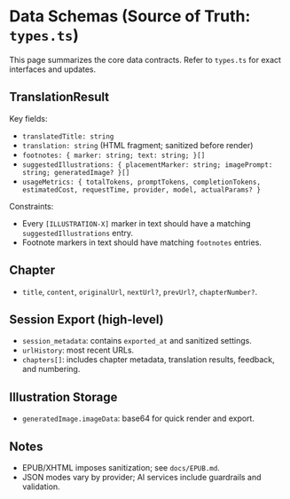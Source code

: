 # Data Schemas (Source of Truth: `types.ts`)

This page summarizes the core data contracts. Refer to `types.ts` for exact interfaces and updates.

## TranslationResult

Key fields:
- `translatedTitle: string`
- `translation: string` (HTML fragment; sanitized before render)
- `footnotes: { marker: string; text: string; }[]`
- `suggestedIllustrations: { placementMarker: string; imagePrompt: string; generatedImage? }[]`
- `usageMetrics: { totalTokens, promptTokens, completionTokens, estimatedCost, requestTime, provider, model, actualParams? }`

Constraints:
- Every `[ILLUSTRATION-X]` marker in text should have a matching `suggestedIllustrations` entry.
- Footnote markers in text should have matching `footnotes` entries.

## Chapter

- `title`, `content`, `originalUrl`, `nextUrl?`, `prevUrl?`, `chapterNumber?`.

## Session Export (high‑level)

- `session_metadata`: contains `exported_at` and sanitized settings.
- `urlHistory`: most recent URLs.
- `chapters[]`: includes chapter metadata, translation results, feedback, and numbering.

## Illustration Storage

- `generatedImage.imageData`: base64 for quick render and export.

## Notes

- EPUB/XHTML imposes sanitization; see `docs/EPUB.md`.
- JSON modes vary by provider; AI services include guardrails and validation.

